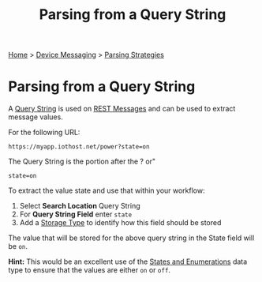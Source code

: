 ﻿---
title: Parsing from a Query String
keywords: messages, messaging, parsing, rest, querystring, http

status: readyforapproval
created: 20170927
updated: 20171010
createdby: Kevin D. Wolf
updatedby: klworkman
---
[Home](../../Index.md) > [Device Messaging](../Index.md) > [Parsing Strategies](ParsingStrategies.md)

# Parsing from a Query String

A [Query String](https://en.wikipedia.org/wiki/Query_string) is used on [REST Messages](https://en.wikipedia.org/wiki/Representational_state_transfer) and can be used to extract message values.

For the following URL:
```
https://myapp.iothost.net/power?state=on
```

The Query String is the portion after the ? or"
```
state=on
```

To extract the value state and use that within your workflow:
1.  Select **Search Location** Query String
2.  For **Query String Field** enter ```state```
3.  Add a [Storage Type](../TypeSystem/Index.md) to identify how this field should be stored

The value that will be stored for the above query string in the State field will be ```on```.

**Hint:** This would be an excellent use of the [States and Enumerations](../TypeSystem/StatesAndEnums.md) data type to ensure that the values are either ```on``` or ```off```. 
